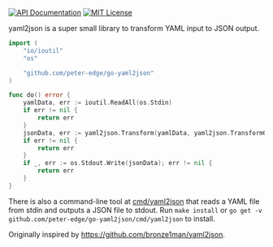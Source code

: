 [![API Documentation](http://img.shields.io/badge/api-Godoc-blue.svg?style=flat-square)](https://godoc.org/github.com/peter-edge/go-yaml2json)
[![MIT License](http://img.shields.io/badge/license-MIT-blue.svg?style=flat-square)](https://github.com/peter-edge/go-yaml2json/blob/master/LICENSE)

yaml2json is a super small library to transform YAML input to JSON output.

```go
import (
	"io/ioutil"
	"os"

	"github.com/peter-edge/go-yaml2json"
)

func do() error {
	yamlData, err := ioutil.ReadAll(os.Stdin)
	if err != nil {
		return err
	}
	jsonData, err := yaml2json.Transform(yamlData, yaml2json.TransformOptions{Pretty: true})
	if err != nil {
		return err
	}
	if _, err := os.Stdout.Write(jsonData); err != nil {
		return err
	}
}
```

There is also a command-line tool at [cmd/yaml2json](cmd/yaml2json) that reads a YAML file from stdin
and outputs a JSON file to stdout. Run `make install` or `go get -v github.com/peter-edge/go-yaml2json/cmd/yaml2json`
to install.

Originally inspired by https://github.com/bronze1man/yaml2json.
